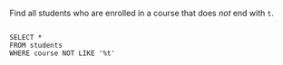 Find all students who are enrolled in a course that does _not_ end with `t`.

<Editor lang="sql" dbName="students1.db">
<code>
SELECT *
FROM students
WHERE course NOT LIKE '%t'
</code>
</Editor>